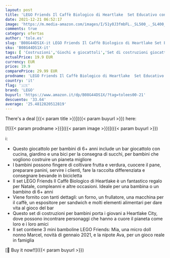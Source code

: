 ```yaml
---
layout: post
title: 'LEGO Friends Il Caffè Biologico di Heartlake  Set Educativo con 3 Mini Bamboline e Altri Giocattoli  Regalo per Bambino e Bambina di 6+ Anni  41444'
date: 2021-12-21 06:52:17
image: 'https://m.media-amazon.com/images/I/51y0J3fmbFL._SL500_._SL400_.jpg'
comments: true
category: ofertas
author: 'tole.es'
slug: 'B08G44DS1X-it LEGO Friends Il Caffè Biologico di Heartlake Set Educativo...'
sku: 'B08G44DS1X-it'
tags: [ 'Costruzioni','Giochi e giocattoli','Set di costruzioni giocattolo','lego', ]
actualPrice: 19.9 EUR
currency: EUR
price: 19.9
comparePrice: 29.99 EUR
prodname: 'LEGO Friends Il Caffè Biologico di Heartlake  Set Educativo con 3 Mini Bamboline e Altri Giocattoli  Regalo per Bambino e Bambina di 6+ Anni  41444'
country: 'it'
flag: '🇮🇹'
brand: 'LEGO'
buyurl: 'https://www.amazon.it/dp/B08G44DS1X/?tag=tolees00-21'
descuento: '33.64'
average: '25.4812820512819'
---
```


There's a deal [{{< param title >}}]({{< param buyurl >}})  here:

[![{{< param prodname >}}]({{< param image >}})]({{< param buyurl >}})

ℹ️:

- Questo giocattolo per bambini di 6+ anni include un bar giocattolo con cucina, giardino e una bici per la consegna di succhi, per bambini che vogliono costruire un pianeta migliore
- I bambini possono fingere di coltivare frutta e verdura, cuocere il pane, preparare panini, servire i clienti, fare la raccolta differenziata e consegnare bevande in bicicletta
- Il set LEGO Friends Il Caffè Biologico di Heartlake è un fantastico regalo per Natale, compleanni e altre occasioni. Ideale per una bambina o un bambino di 6+ anni
- Viene fornito con tanti dettagli: un forno, un frullatore, una macchina per il caffè, un espositore per sandwich e molti elementi alimentari per dare vita al gioco del bar
- Questo set di costruzioni per bambini porta i giovani a Heartlake City, dove possono incontrare personaggi che hanno a cuore il pianeta come loro e i loro amici
- Il set contiene 3 mini bamboline LEGO Friends: Mia, una micro doll nonno Marcel, novità di gennaio 2021, e la nipote Ava, per un gioco reale in famiglia

[🛒 Buy it now!!]({{< param buyurl >}})
